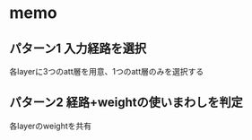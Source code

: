 # memo


## パターン1 入力経路を選択
各layerに3つのatt層を用意、1つのatt層のみを選択する

## パターン2 経路+weightの使いまわしを判定
各layerのweightを共有


